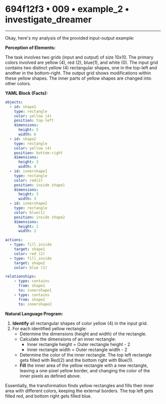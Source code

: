 # 694f12f3 • 009 • example_2 • investigate_dreamer

---
Okay, here's my analysis of the provided input-output example:

**Perception of Elements:**

The task involves two grids (input and output) of size 10x10. The primary colors involved are yellow (4), red (2), blue(1), and white (0). The input grid contains two distinct yellow (4) rectangular shapes, one in the top-left and another in the bottom-right. The output grid shows modifications within these yellow shapes. The inner parts of yellow shapes are changed into other colors.

**YAML Block (Facts):**



```yaml
objects:
  - id: shape1
    type: rectangle
    color: yellow (4)
    position: top-left
    dimensions:
      height: 5
      width: 6
  - id: shape2
    type: rectangle
    color: yellow (4)
    position: bottom-right
    dimensions:
      height: 3
      width: 4
  - id: innershape1
    type: rectangle
    color: red(2)
    position: inside shape1
    dimensions:
      height: 3
      width: 3
  - id: innershape2
    type: rectangle
    color: blue(1)
    position: inside shape2
    dimensions:
      height: 1
      width: 2

actions:
  - type: fill_inside
    target: shape1
    color: red (2)
  - type: fill_inside
    target: shape2
    color: blue (1)

relationships:
    - type: contains
      from: shape1
      to: innershape1
    - type: contains
      from: shape2
      to: innershape2
```



**Natural Language Program:**

1.  **Identify** all rectangular shapes of color yellow (4) in the input grid.
2.  For each identified yellow rectangle:
    *   Determine the dimensions (height and width) of the rectangle.
    *   Calculate the dimensions of an inner rectangle:
        *   Inner rectangle height =  Outer rectangle height - 2
        *   Inner rectangle width = Outer rectangle width - 2
    *    Determine the color of the inner rectangle. The top left rectangle gets filled with Red(2) and the bottom right with Blue(1).
    *   **Fill** the inner area of the yellow rectangle with a new rectangle, leaving a one-pixel yellow border, and changing the color of the inner pixels as defined above.

Essentially, the transformation finds yellow rectangles and fills their inner area with different colors, keeping the external borders. The top left gets filled red, and bottom right gets filled blue.

